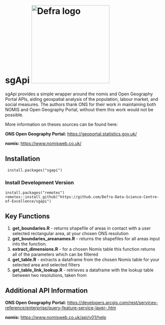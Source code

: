 # sgApi <img width="254" alt="Defra logo" src="https://github.com/Defra-Data-Science-Centre-of-Excellence/sgapi/assets/126087299/1c7cfe02-87cd-407e-b245-991374cfc488">




sgApi provides a simple wrapper around the nomis and Open Geography Portal APIs, aiding geospatial analysis of the population, labour market, and social measures. The authors thank ONS for their work in maintaining both NOMIS and Open Geography Portal, without them this work would not be possible.

More information on theses sources can be found here:

**ONS Open Geography Portal:** https://geoportal.statistics.gov.uk/

**nomis:** https://www.nomisweb.co.uk/

## Installation
     install.packages("sgapi")
     
### Install Development Version
    install.packages("remotes")
    remotes::install_github("https://github.com/Defra-Data-Science-Centre-of-Excellence/sgapi")

## Key Functions

1. **get_boundaries.R** - returns shapefile of areas in contact with a user selected rectangular area, at your chosen ONS resolution
2. **get_boundaries_areanames.R** - returns the shapefiles for all areas input into the function.
3. **extract_dimensions.R** - for a chosen Nomis table this function returns all of the parameters which can be filtered
4. **get_table.R** - extracts a dataframe from the chosen Nomis table for your selected area and selected filters
5. **get_table_link_lookup.R** - retrieves a dataframe with the lookup table between two resolutions, taken from 



## Additional API Information

**ONS Open Geography Portal:** https://developers.arcgis.com/rest/services-reference/enterprise/query-feature-service-layer-.htm

**nomis:** https://www.nomisweb.co.uk/api/v01/help
           
